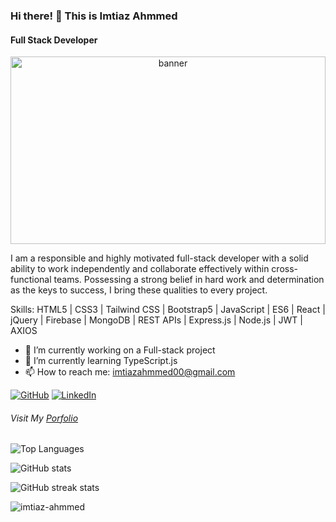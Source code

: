 ### Hi there! 👋 This is Imtiaz Ahmmed
#### Full Stack Developer

<p align="center">
  <img src="https://i.ibb.co/5TfNStD/banner.png" alt="banner" width="100%" height="300">
</p>

I am a responsible and highly motivated full-stack developer with a solid ability to work independently and collaborate effectively within cross-functional teams. Possessing a strong belief in hard work and determination as the keys to success, I bring these qualities to every project.

Skills: HTML5 | CSS3 | Tailwind CSS | Bootstrap5 | JavaScript | ES6 | React | jQuery | Firebase | MongoDB | REST APIs | Express.js | Node.js | JWT | AXIOS

- 🔭 I’m currently working on a Full-stack project
- 🌱 I’m currently learning TypeScript.js
- 📫 How to reach me: imtiazahmmed00@gmail.com

[![GitHub](https://img.shields.io/badge/GitHub-imtiaz--ahmmed-black?logo=github&style=flat-square)](https://github.com/imtiaz-ahmmed)
[![LinkedIn](https://img.shields.io/badge/LinkedIn-imtiaz--ahmmed-blue?logo=linkedin&style=flat-square)](https://www.linkedin.com/in/imtiaz-ahmmed/)

###### Visit My [Porfolio](https://imtiaz-ahmmed.netlify.app)

![Top Languages](https://github-readme-stats.vercel.app/api/top-langs?username=imtiaz-ahmmed&show_icons=true&locale=en&layout=compact)

![GitHub stats](https://github-readme-stats.vercel.app/api?username=imtiaz-ahmmed&show_icons=true)

![GitHub streak stats](https://streak-stats.demolab.com/?user=imtiaz-ahmmed)

<p align="left">
  <img src="https://komarev.com/ghpvc/?username=imtiaz-ahmmed&label=Profile%20views&color=0e75b6&style=flat" alt="imtiaz-ahmmed" />
</p>
